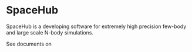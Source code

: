# SpaceHub

SpaceHub is a developing software for extremely high precision few-body and large scale N-body simulations. 

See documents on  [](https://yihanwangastro.github.io/SpaceHub/)

